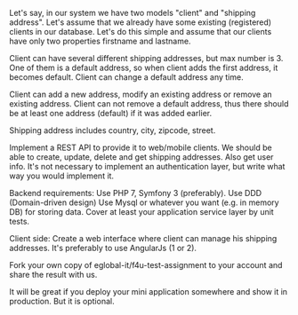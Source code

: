 Let's say, in our system we have two models "client" and "shipping address".
Let's assume that we already have some existing (registered) clients in our database.
Let's do this simple and assume that our clients have only two properties firstname and lastname.

Client can have several different shipping addresses, but max number is 3. One of them is a default address, so when client adds the first address, it becomes default. 
Client can change a default address any time.

Client can add a new address, modify an existing address or remove an existing address.
Client can not remove a default address, thus there should be at least one address (default) if it was added earlier.

Shipping address includes country, city, zipcode, street.

Implement a REST API to provide it to web/mobile clients. 
We should be able to create, update, delete and get shipping addresses. Also get user info.
It's not necessary to implement an authentication layer, but write what way you would implement it.

Backend requirements:
Use PHP 7, Symfony 3 (preferably).
Use DDD (Domain-driven design)
Use Mysql or whatever you want (e.g. in memory DB) for storing data.
Cover at least your application service layer by unit tests.

Client side:
Create a web interface where client can manage his shipping addresses.
It's preferably to use AngularJs (1 or 2).

Fork your own copy of eglobal-it/f4u-test-assignment to your account and share the result with us.

It will be great if you deploy your mini application somewhere and show it in production. But it is optional.
